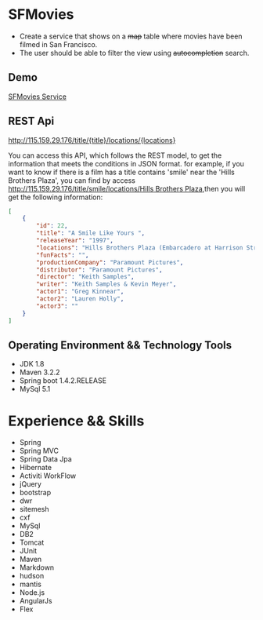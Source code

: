 # SFMovies
- Create a service that shows on a ~~map~~ table where movies have been filmed in San Francisco.
- The user should be able to filter the view using ~~autocompletion~~ search.

## Demo
[SFMovies Service](http://115.159.29.176)

## REST Api
http://115.159.29.176/title/{title}/locations/{locations}

You can access this API, which follows the REST model, to get the information that meets the conditions in JSON format.
for example, if you want to know if there is a film has a title contains 'smile' near the 'Hills Brothers Plaza', you can find by
access [http://115.159.29.176/title/smile/locations/Hills Brothers Plaza](http://115.159.29.176/title/smile/locations/Hills%20Brothers%20Plaza),then you will get the following information:
```json
[
    {
        "id": 22,
        "title": "A Smile Like Yours ",
        "releaseYear": "1997",
        "locations": "Hills Brothers Plaza (Embarcadero at Harrison Street)",
        "funFacts": "",
        "productionCompany": "Paramount Pictures",
        "distributor": "Paramount Pictures",
        "director": "Keith Samples",
        "writer": "Keith Samples & Kevin Meyer",
        "actor1": "Greg Kinnear",
        "actor2": "Lauren Holly",
        "actor3": ""
    }
]
```
## Operating Environment && Technology Tools
- JDK 1.8
- Maven 3.2.2
- Spring boot 1.4.2.RELEASE
- MySql 5.1

# Experience && Skills
- Spring
- Spring MVC
- Spring Data Jpa
- Hibernate
- Activiti WorkFlow
- jQuery
- bootstrap
- dwr
- sitemesh
- cxf
- MySql
- DB2
- Tomcat
- JUnit
- Maven
- Markdown
- hudson
- mantis
- Node.js
- AngularJs
- Flex
